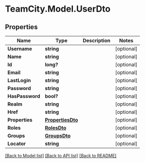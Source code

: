 # TeamCity.Model.UserDto
## Properties

Name | Type | Description | Notes
------------ | ------------- | ------------- | -------------
**Username** | **string** |  | [optional] 
**Name** | **string** |  | [optional] 
**Id** | **long?** |  | [optional] 
**Email** | **string** |  | [optional] 
**LastLogin** | **string** |  | [optional] 
**Password** | **string** |  | [optional] 
**HasPassword** | **bool?** |  | [optional] 
**Realm** | **string** |  | [optional] 
**Href** | **string** |  | [optional] 
**Properties** | [**PropertiesDto**](PropertiesDto.md) |  | [optional] 
**Roles** | [**RolesDto**](RolesDto.md) |  | [optional] 
**Groups** | [**GroupsDto**](GroupsDto.md) |  | [optional] 
**Locator** | **string** |  | [optional] 

[[Back to Model list]](../README.md#documentation-for-models) [[Back to API list]](../README.md#documentation-for-api-endpoints) [[Back to README]](../README.md)

